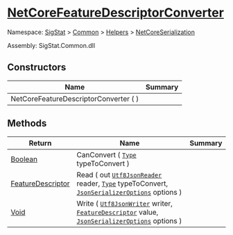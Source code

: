 # [NetCoreFeatureDescriptorConverter](./NetCoreFeatureDescriptorConverter.md)

Namespace: [SigStat]() > [Common](./../../README.md) > [Helpers](./../README.md) > [NetCoreSerialization](./README.md)

Assembly: SigStat.Common.dll


## Constructors

| Name | Summary | 
| --- | --- | 
| NetCoreFeatureDescriptorConverter (  ) |  | 


## Methods

| Return | Name | Summary | 
| --- | --- | --- | 
| [Boolean](https://docs.microsoft.com/en-us/dotnet/api/System.Boolean) | CanConvert ( [`Type`](https://docs.microsoft.com/en-us/dotnet/api/System.Type) typeToConvert ) |  | 
| [FeatureDescriptor](./../../FeatureDescriptor.md) | Read ( out [`Utf8JsonReader`](https://docs.microsoft.com/en-us/dotnet/api/System.Text.Json.Utf8JsonReader) reader, [`Type`](https://docs.microsoft.com/en-us/dotnet/api/System.Type) typeToConvert, [`JsonSerializerOptions`](https://docs.microsoft.com/en-us/dotnet/api/System.Text.Json.JsonSerializerOptions) options ) |  | 
| [Void](https://docs.microsoft.com/en-us/dotnet/api/system.void) | Write ( [`Utf8JsonWriter`](https://docs.microsoft.com/en-us/dotnet/api/System.Text.Json.Utf8JsonWriter) writer, [`FeatureDescriptor`](./../../FeatureDescriptor.md) value, [`JsonSerializerOptions`](https://docs.microsoft.com/en-us/dotnet/api/System.Text.Json.JsonSerializerOptions) options ) |  | 


